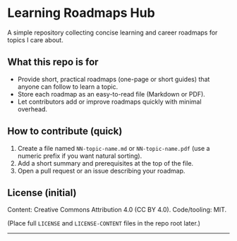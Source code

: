 # Learning Roadmaps Hub

A simple repository collecting concise learning and career roadmaps for topics I care about.

## What this repo is for

* Provide short, practical roadmaps (one-page or short guides) that anyone can follow to learn a topic.
* Store each roadmap as an easy-to-read file (Markdown or PDF).
* Let contributors add or improve roadmaps quickly with minimal overhead.

## How to contribute (quick)

1. Create a file named `NN-topic-name.md` or `NN-topic-name.pdf` (use a numeric prefix if you want natural sorting).
2. Add a short summary and prerequisites at the top of the file.
3. Open a pull request or an issue describing your roadmap.

## License (initial)

Content: Creative Commons Attribution 4.0 (CC BY 4.0).
Code/tooling: MIT.

(Place full `LICENSE` and `LICENSE-CONTENT` files in the repo root later.)

---

